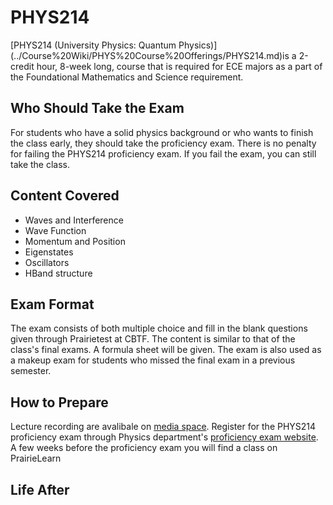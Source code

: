 # PHYS214

[PHYS214 (University Physics: Quantum Physics)] (../Course%20Wiki/PHYS%20Course%20Offerings/PHYS214.md)is a 2-credit hour, 8-week long, course that is required for ECE majors as a part of the Foundational Mathematics and Science requirement.

## Who Should Take the Exam

For students who have a solid physics background or who wants to finish the class early, they should take the proficiency exam. There is no penalty for failing the PHYS214 proficiency exam. If you fail the exam, you can still take the class.

## Content Covered

- Waves and Interference
- Wave Function
- Momentum and Position
- Eigenstates
- Oscillators
- HBand structure

## Exam Format

The exam consists of both multiple choice and fill in the blank questions given through Prairietest at CBTF. The content is similar to that of the class's final exams. A formula sheet will be given. The exam is also used as a makeup exam for students who missed the final exam in a previous semester. 

## How to Prepare

Lecture recording are avalibale on [media space](https://mediaspace.illinois.edu/channel/Physics+214+Summer+2020/165144871). Register for the PHYS214 proficiency exam through Physics department's [proficiency exam website](https://physics.illinois.edu/academics/courses/proficiency-exams). A few weeks before the proficiency exam you will find a class on PrairieLearn 

## Life After


